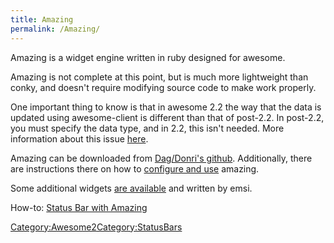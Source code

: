 ```yaml
---
title: Amazing
permalink: /Amazing/
---
```


Amazing is a widget engine written in ruby designed for awesome.

Amazing is not complete at this point, but is much more lightweight than conky, and doesn't require modifying source code to make work properly.

One important thing to know is that in awesome 2.2 the way that the data is updated using awesome-client is different than that of post-2.2. In post-2.2, you must specify the data type, and in 2.2, this isn't needed. More information about this issue [here](http://github.com/dag/amazing/wikis/beyond-awesome-2-2).

Amazing can be downloaded from [Dag/Donri's github](http://github.com/dag/amazing/tree/master). Additionally, there are instructions there on how to [configure and use](http://github.com/dag/amazing/wikis/configuration) amazing.

Some additional widgets [are available](http://sharpe.no-ip.org/downloads/temp/amazing) and written by emsi.

How-to: [Status Bar with Amazing](/Status_Bar_with_Amazing "wikilink")

[Category:Awesome2](/Category:Awesome2 "wikilink")[Category:StatusBars](/Category:StatusBars "wikilink")